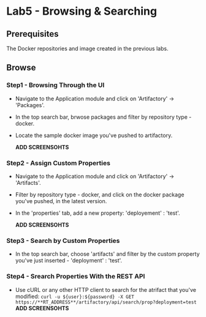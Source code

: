# Lab5 - Browsing & Searching

## Prerequisites

The Docker repositories and image created in the previous labs.

## Browse

### Step1 - Browsing Through the UI

- Navigate to the Application module and click on 'Artifactory' -> 'Packages'.
- In the top search bar, brwose packages and filter by repository type - docker.
- Locate the sample docker image you've pushed to artifactory.

  **ADD SCREENSOHTS**

### Step2 - Assign Custom Properties

- Navigate to the Application module and click on 'Artifactory' -> 'Artifacts'.
- Filter by repository type - docker, and click on the docker package you've pushed, in the latest version.
- In the 'properties' tab, add a new property: 'deployement' : 'test'.

  **ADD SCREENSOHTS**

### Step3 - Search by Custom Properties

- In the top search bar, choose 'artifacts' and filter by the custom property you've just inserted - 'deployment' : 'test'.

### Step4 - Srearch Properties With the REST API

- Use cURL or any other HTTP client to search for the atrifact that you've modified:
  `curl -u ${user}:${password} -X GET https://**RT_ADDRESS**/artifactory/api/search/prop?deployment=test`
  **ADD SCREENSOHTS**
